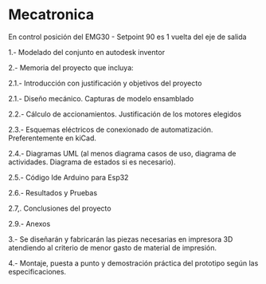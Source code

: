 # Mecatronica

En control posición del EMG30 - Setpoint 90 es 1 vuelta del eje de salida



1.- Modelado del conjunto en autodesk inventor

2.- Memoria del proyecto que incluya:

  2.1.- Introducción con justificación y objetivos del proyecto
  
  2.1.- Diseño mecánico. Capturas de modelo ensamblado
  
  2.2.- Cálculo de accionamientos. Justificación de los motores elegidos
  
  2.3.- Esquemas eléctricos de conexionado de automatización.
    Preferentemente en kiCad.
    
  2.4.- Diagramas UML (al menos diagrama casos de uso, diagrama de
    actividades. Diagrama de estados si es necesario).
    
  2.5.- Código Ide Arduino para Esp32
  
  2.6.- Resultados y Pruebas
  
  2.7,. Conclusiones del proyecto
  
  2.9.- Anexos
  
3.- Se diseñarán y fabricarán las piezas necesarias en impresora 3D atendiendo
  al criterio de menor gasto de material de impresión.
  
4.- Montaje, puesta a punto y demostración práctica del prototipo según las
  especificaciones.
